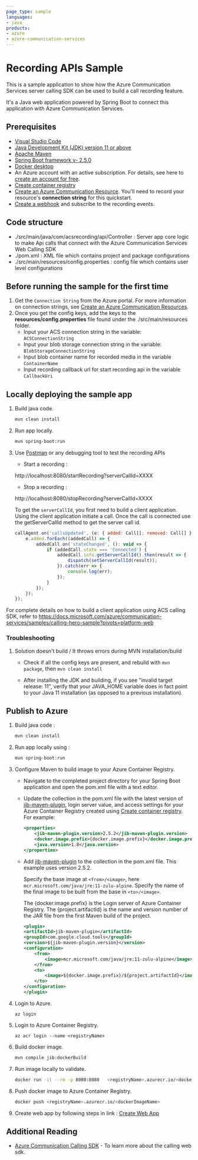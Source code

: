 ```yaml
---
page_type: sample
languages:
- java
products:
- azure
- azure-communication-services
---
```


# Recording APIs Sample

This is a sample application to show how the Azure Communication Services server calling SDK can be used to build a call recording feature.

It's a Java web application powered by Spring Boot to connect this application with Azure Communication Services.

## Prerequisites

- [Visual Studio Code](https://code.visualstudio.com/download)
- [Java Development Kit (JDK) version 11 or above](https://docs.microsoft.com/azure/developer/java/fundamentals/java-jdk-install)
- [Apache Maven](https://maven.apache.org/download.cgi)
- [Spring Boot framework v- 2.5.0](https://spring.io/projects/spring-boot)
- [Docker desktop](https://www.docker.com/products/docker-desktop)
- An Azure account with an active subscription. For details, see here to [create an account for free](https://azure.microsoft.com/free/?WT.mc_id=A261C142F).
- [Create container registry](https://docs.microsoft.com/azure/developer/java/spring-framework/deploy-spring-boot-java-app-on-linux#create-an-azure-container-registry-to-use-as-a-private-docker-registry)
- [Create an Azure Communication Resource](https://docs.microsoft.com/azure/communication-services/quickstarts/create-communication-resource). You'll need to record your resource\'s **connection string** for this quickstart.
- [Create a webhook](https://docs.microsoft.com/azure/communication-services/quickstarts/voice-video-calling/download-recording-file-sample) and subscribe to the recording events.


## Code structure

- ./src/main/java/com/acsrecording/api/Controller : Server app core logic to make Api calls that connect with the Azure Communication Services Web Calling SDK
- ./pom.xml : XML file which contains project and package configurations
- ./src/main/resources/config.properties : config file which contains user level configurations

## Before running the sample for the first time
1. Get the `Connection String` from the Azure portal. For more information on connection strings, see [Create an Azure Communication Resources](https://docs.microsoft.com/azure/communication-services/quickstarts/create-communication-resource).
2. Once you get the config keys, add the keys to the **resources/config.properties** file found under the ./src/main/resources folder.
	- Input your ACS connection string in the variable: `ACSConnectionString`
	- Input your blob storage connection string in the variable: `BlobStorageConnectionString`
	- Input blob container name for recorded media in the variable `ContainerName`
	- Input recording callback url for start recording api in the variable `CallbackUri`

## Locally deploying the sample app

1. Build java code.

	```bash
	mvn clean install  
	```

1. Run app locally.

	```bash
	mvn spring-boot:run
	```

1. Use [Postman](https://www.postman.com/) or any debugging tool to test the recording APIs

	- Start a recording :

	http://localhost:8080/startRecording?serverCallId=XXXX

	- Stop a recording :

	http://localhost:8080/stopRecording?serverCallId=XXXX

	To get the `serverCallId`, you first need to build a client application. Using the client application initiate a call. Once the call is connected use the getServerCallId method to get the server call id.

	```JavaScript
	callAgent.on('callsUpdated', (e: { added: Call[]; removed: Call[] }): void => {
	    e.added.forEach((addedCall) => {
	        addedCall.on('stateChanged', (): void => {
	            if (addedCall.state === 'Connected') {
	                addedCall.info.getServerCallId().then(result => {
	                    dispatch(setServerCallId(result));
	                }).catch(err => {
	                    console.log(err);
	                });
	            }
	        });
	    });
	});
	```

 For complete details on how to build a client application using ACS calling SDK, refer to https://docs.microsoft.com/azure/communication-services/samples/calling-hero-sample?pivots=platform-web

### Troubleshooting

1. Solution doesn\'t build / It throws errors during MVN installation/build

	-  Check if all the config keys are present, and rebuild with `mvn package`, then `mvn clean install`

	- After installing the JDK and building, if you see "invalid target release: 11", verify that your JAVA_HOME variable does in fact point to your Java 11 installation (as opposed to a previous installation).

## Publish to Azure

1. Build java code :

	```bash
	mvn clean install  
	```

1. Run app locally using :

	```bash
	mvn spring-boot:run
 	```

1. Configure Maven to build image to your Azure Container Registry.

 	- Navigate to the completed project directory for your Spring Boot application and open the pom.xml file with a text editor.
 	- Update the <properties> collection in the pom.xml file with the latest version of [jib-maven-plugin](https://github.com/GoogleContainerTools/jib/tree/master/jib-maven-plugin), login server value, and access settings for your Azure Container Registry created using [Create container registry](https://docs.microsoft.com/azure/developer/java/spring-framework/deploy-spring-boot-java-app-on-linux#create-an-azure-container-registry-to-use-as-a-private-docker-registry). For example:

		```xml
		<properties>
			<jib-maven-plugin.version>2.5.2</jib-maven-plugin.version>
			<docker.image.prefix>{docker.image.prefix}</docker.image.prefix>
			<java.version>1.8</java.version>
		</properties>
		```
  	- Add [jib-maven-plugin](https://github.com/GoogleContainerTools/jib/tree/master/jib-maven-plugin) to the <plugins> collection in the pom.xml file. This example uses version 2.5.2.

		Specify the base image at ```<from>/<image>```, here ```mcr.microsoft.com/java/jre:11-zulu-alpine```. Specify the name of the final image to be built from the base in ```<to>/<image>```.

		The {docker.image.prefix} is the Login server of Azure Container Registry. The {project.artifactId} is the name and version number of the JAR file from the first Maven build of the project.

		```xml
		<plugin>
		<artifactId>jib-maven-plugin</artifactId>
		<groupId>com.google.cloud.tools</groupId>
		<version>${jib-maven-plugin.version}</version>
		<configuration>
			<from>
				<image>mcr.microsoft.com/java/jre:11-zulu-alpine</image>
			</from>
			<to>
				<image>${docker.image.prefix}/${project.artifactId}</image>
			</to>
		</configuration>
		</plugin>

		```


1. Login to Azure.

	```azurecli
	az login
	```

1. Login to Azure Container Registry.

	```azurecli
	az acr login --name <registryName>
	```

1. Build docker image.

	```bash
	mvn compile jib:dockerBuild  
	```

1. Run image locally to validate.

	```bash
	docker run -it --rm -p 8080:8080   <registryName>.azurecr.io/<dockerImageName>
	```

1. Push docker image to Azure Container Registry.

	```bash
	docker push <registryName>.azurecr.io/<dockerImageName>
	```

1. Create web app by following steps in link : [Create Web App](https://docs.microsoft.com/azure/developer/java/spring-framework/deploy-spring-boot-java-app-on-linux#create-a-web-app-on-linux-on-azure-app-service-using-your-container-image)

## Additional Reading

- [Azure Communication Calling SDK](https://docs.microsoft.com/azure/communication-services/concepts/voice-video-calling/calling-sdk-features) - To learn more about the calling web sdk.
